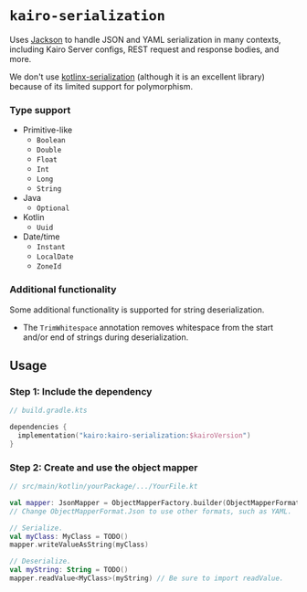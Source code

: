 # `kairo-serialization`

Uses [Jackson](https://github.com/FasterXML/jackson)
to handle JSON and YAML serialization in many contexts,
including Kairo Server configs, REST request and response bodies, and more.

We don't use [kotlinx-serialization](https://github.com/Kotlin/kotlinx.serialization)
(although it is an excellent library)
because of its limited support for polymorphism.

### Type support

- Primitive-like
  - `Boolean`
  - `Double`
  - `Float`
  - `Int`
  - `Long`
  - `String`
- Java
  - `Optional`
- Kotlin
  - `Uuid`
- Date/time
  - `Instant`
  - `LocalDate`
  - `ZoneId`

### Additional functionality

Some additional functionality is supported for string deserialization.

- The `TrimWhitespace` annotation removes whitespace from the start and/or end of strings during deserialization.

## Usage

### Step 1: Include the dependency

```kotlin
// build.gradle.kts

dependencies {
  implementation("kairo:kairo-serialization:$kairoVersion")
}
```

### Step 2: Create and use the object mapper

```kotlin
// src/main/kotlin/yourPackage/.../YourFile.kt

val mapper: JsonMapper = ObjectMapperFactory.builder(ObjectMapperFormat.Json).build()
// Change ObjectMapperFormat.Json to use other formats, such as YAML.

// Serialize.
val myClass: MyClass = TODO()
mapper.writeValueAsString(myClass)

// Deserialize.
val myString: String = TODO()
mapper.readValue<MyClass>(myString) // Be sure to import readValue.
```
